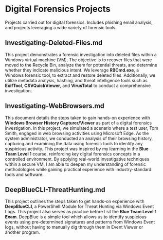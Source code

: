 # Digital Forensics Projects
Projects carried out for digital forensics. Includes phishing email analysis, and projects leveraging a wide variety of forensic tools. 

## Investigating-Deleted-Files.md
This project demonstrates a forensic investigation into deleted files within a Windows virtual machine (VM). The objective is to recover files that were moved to the Recycle Bin, analyze them for potential threats, and determine whether they indicate malicious intent. We leverage **RBCmd.exe**, a Windows forensic tool, to extract and restore deleted files. Additionally, we utilize metadata analysis, hashing, and threat intelligence tools such as **ExifTool**, **CSVQuickViewer**, and **VirusTotal** to conduct a comprehensive investigation.

## Investigating-WebBrowsers.md
This document details the steps taken to gain hands-on experience with **Windows Browser History Capturer/Viewer** as part of a digital forensics investigation. In this project, we simulated a scenario where a test user, Tom Smith, engaged in web browsing activities using Microsoft Edge. As the system administrator, we conducted an analysis of their browsing history, capturing and examining the data using forensic tools to identify any suspicious activity.
This project was inspired by my learning in the **Blue Team Level 1** course, reinforcing key digital forensics concepts in a controlled environment. By applying real-world investigative techniques within a secure VM, I am able to deepen my understanding of forensic methodologies while gaining practical experience with industry-standard tools and software.

## DeepBlueCLI-ThreatHunting.md
This project outlines the steps taken to get hands-on experience with **DeepBlueCLI**, a PowerShell Module for Threat Hunting via Windows Event Logs. This project also serves as practice before I sit the **Blue Team Level 1 Exam**. DeepBlue is a simple tool which allows us to identify suspicious events using pre-determined signatures and patterns from Windows Event logs, without having to manually dig through them in Event Viewer or another program.
